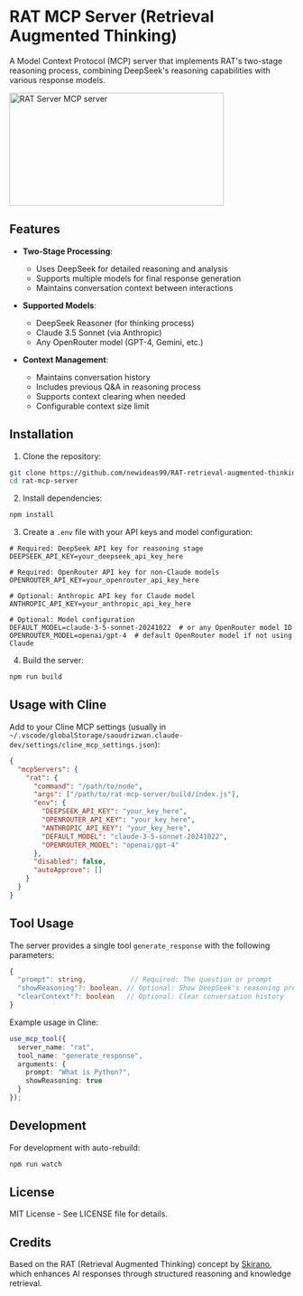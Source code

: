 # RAT MCP Server (Retrieval Augmented Thinking)

A Model Context Protocol (MCP) server that implements RAT's two-stage reasoning process, combining DeepSeek's reasoning capabilities with various response models.

<a href="https://glama.ai/mcp/servers/t0ykwg3k7n"><img width="380" height="200" src="https://glama.ai/mcp/servers/t0ykwg3k7n/badge" alt="RAT Server MCP server" /></a>

## Features

- **Two-Stage Processing**:
  - Uses DeepSeek for detailed reasoning and analysis
  - Supports multiple models for final response generation
  - Maintains conversation context between interactions

- **Supported Models**:
  - DeepSeek Reasoner (for thinking process)
  - Claude 3.5 Sonnet (via Anthropic)
  - Any OpenRouter model (GPT-4, Gemini, etc.)

- **Context Management**:
  - Maintains conversation history
  - Includes previous Q&A in reasoning process
  - Supports context clearing when needed
  - Configurable context size limit

## Installation

1. Clone the repository:
```bash
git clone https://github.com/newideas99/RAT-retrieval-augmented-thinking-MCP.git
cd rat-mcp-server
```

2. Install dependencies:
```bash
npm install
```

3. Create a `.env` file with your API keys and model configuration:
```env
# Required: DeepSeek API key for reasoning stage
DEEPSEEK_API_KEY=your_deepseek_api_key_here

# Required: OpenRouter API key for non-Claude models
OPENROUTER_API_KEY=your_openrouter_api_key_here

# Optional: Anthropic API key for Claude model
ANTHROPIC_API_KEY=your_anthropic_api_key_here

# Optional: Model configuration
DEFAULT_MODEL=claude-3-5-sonnet-20241022  # or any OpenRouter model ID
OPENROUTER_MODEL=openai/gpt-4  # default OpenRouter model if not using Claude
```

4. Build the server:
```bash
npm run build
```

## Usage with Cline

Add to your Cline MCP settings (usually in `~/.vscode/globalStorage/saoudrizwan.claude-dev/settings/cline_mcp_settings.json`):

```json
{
  "mcpServers": {
    "rat": {
      "command": "/path/to/node",
      "args": ["/path/to/rat-mcp-server/build/index.js"],
      "env": {
        "DEEPSEEK_API_KEY": "your_key_here",
        "OPENROUTER_API_KEY": "your_key_here",
        "ANTHROPIC_API_KEY": "your_key_here",
        "DEFAULT_MODEL": "claude-3-5-sonnet-20241022",
        "OPENROUTER_MODEL": "openai/gpt-4"
      },
      "disabled": false,
      "autoApprove": []
    }
  }
}
```

## Tool Usage

The server provides a single tool `generate_response` with the following parameters:

```typescript
{
  "prompt": string,           // Required: The question or prompt
  "showReasoning"?: boolean, // Optional: Show DeepSeek's reasoning process
  "clearContext"?: boolean   // Optional: Clear conversation history
}
```

Example usage in Cline:
```typescript
use_mcp_tool({
  server_name: "rat",
  tool_name: "generate_response",
  arguments: {
    prompt: "What is Python?",
    showReasoning: true
  }
});
```

## Development

For development with auto-rebuild:
```bash
npm run watch
```

## License

MIT License - See LICENSE file for details.

## Credits

Based on the RAT (Retrieval Augmented Thinking) concept by [Skirano](https://x.com/skirano/status/1881922469411643413), which enhances AI responses through structured reasoning and knowledge retrieval.
